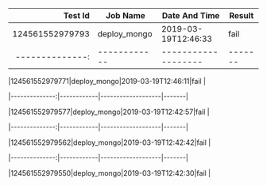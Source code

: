 |    Test Id    |  Job Name  |   Date And Time   |Result |
|--------------:|------------|-------------------|-------|
|124561552979793|deploy_mongo|2019-03-19T12:46:33|fail   |
|--------------:|------------|-------------------|-------|

|124561552979771|deploy_mongo|2019-03-19T12:46:11|fail   |

|--------------:|------------|-------------------|-------|



|124561552979577|deploy_mongo|2019-03-19T12:42:57|fail   |



|--------------:|------------|-------------------|-------|







|124561552979562|deploy_mongo|2019-03-19T12:42:42|fail   |







|--------------:|------------|-------------------|-------|















|124561552979550|deploy_mongo|2019-03-19T12:42:30|fail   |
